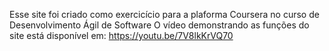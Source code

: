 Esse site foi criado como exercicício para a plaforma Coursera no curso de Desenvolvimento Ágil de Software
O vídeo demonstrando as funções do site está disponível em:
https://youtu.be/7V8lkKrVQ70

